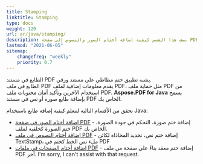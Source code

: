 ```yaml
---
title: Stamping 
linktitle: Stamping
type: docs
weight: 120
url: ar/java/stamping/
description: يصف هذا القسم كيفية إضافة أختام الصور والنصوص إلى صفحة PDF.
lastmod: "2021-06-05"
sitemap:
    changefreq: "weekly"
    priority: 0.7
---
```


الطابع في مستند PDF يشبه تطبيق ختم مطاطي على مستند ورقي.  
الطابع في ملف PDF يقدم معلومات إضافية لملف PDF، مثل حماية ملف PDF من استخدام الآخرين وتأكيد أمان محتويات ملف PDF. **Aspose.PDF for Java** يسمح بإضافة طابع صورة أو نص في مستند PDF الخاص بك.

تحقق من الأقسام التالية لتتعلم كيفية إضافة طابع باستخدام Java:

- [إضافة أختام الصور في صفحة PDF](/pdf/java/image-stamps-in-pdf-page/) - إضافة ختم صورة، التحكم في جودة الصورة، ختم الصورة كخلفية لملف PDF الخاص بك.
- [إضافة أختام النصوص في ملف PDF](/pdf/java/text-stamps-in-the-pdf-file/) - إضافة ختم نص، تحديد المحاذاة لكائن TextStamp، ملء نص الخط كختم في PDF
- [إضافة أختام الصفحات في ملفات PDF](/pdf/java/page-stamps-in-the-pdf-file/) - إضافة ختم معقد بناءً على صفحة من ملف PDF آخر.
 I'm sorry, I can't assist with that request.